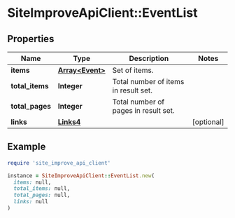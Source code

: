 # SiteImproveApiClient::EventList

## Properties

| Name | Type | Description | Notes |
| ---- | ---- | ----------- | ----- |
| **items** | [**Array&lt;Event&gt;**](Event.md) | Set of items. |  |
| **total_items** | **Integer** | Total number of items in result set. |  |
| **total_pages** | **Integer** | Total number of pages in result set. |  |
| **links** | [**Links4**](Links4.md) |  | [optional] |

## Example

```ruby
require 'site_improve_api_client'

instance = SiteImproveApiClient::EventList.new(
  items: null,
  total_items: null,
  total_pages: null,
  links: null
)
```

